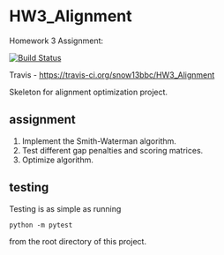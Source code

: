 # HW3_Alignment
Homework 3 Assignment:

[![Build
Status](https://travis-ci.org/snow13bbc/HW3_Alignment.svg?branch=master)](https://travis-ci.org/snow13bbc/HW3_Alignment)

Travis - https://travis-ci.org/snow13bbc/HW3_Alignment

Skeleton for alignment optimization project.

## assignment

1. Implement the Smith-Waterman algorithm.
2. Test different gap penalties and scoring matrices.
3. Optimize algorithm. 

## testing

Testing is as simple as running

```
python -m pytest
```

from the root directory of this project.
